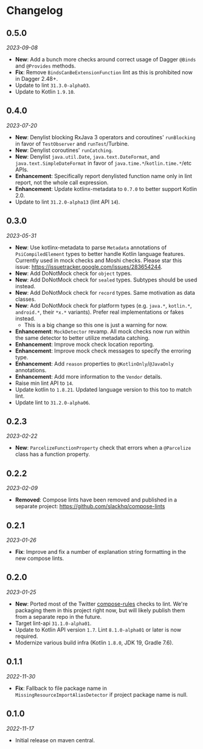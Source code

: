 Changelog
=========

0.5.0
-----

_2023-09-08_

- **New**: Add a bunch more checks around correct usage of Dagger `@Binds` and `@Provides` methods.
- **Fix**: Remove `BindsCanBeExtensionFunction` lint as this is prohibited now in Dagger 2.48+.
- Update to lint `31.3.0-alpha03`.
- Update to Kotlin `1.9.10`.

0.4.0
-----

_2023-07-20_

- **New**: Denylist blocking RxJava 3 operators and coroutines' `runBlocking` in favor of `TestObserver` and `runTest`/Turbine.
- **New**: Denylist coroutines' `runCatching`.
- **New**: Denylist `java.util.Date`, `java.text.DateFormat`, and `java.text.SimpleDateFormat` in favor of `java.time.*`/`kotlin.time.*`/etc APIs.
- **Enhancement**: Specifically report denylisted function name only in lint report, not the whole call expression.
- **Enhancement**: Update kotlinx-metadata to `0.7.0` to better support Kotlin 2.0.
- Update to lint `31.2.0-alpha13` (lint API `14`).

0.3.0
-----

_2023-05-31_

- **New**: Use kotlinx-metadata to parse `Metadata` annotations of `PsiCompiledElement` types to better handle Kotlin language features. Currently used in mock checks and Moshi checks. Please star this issue: https://issuetracker.google.com/issues/283654244.
- **New**: Add DoNotMock check for `object` types.
- **New**: Add DoNotMock check for `sealed` types. Subtypes should be used instead.
- **New**: Add DoNotMock check for `record` types. Same motivation as data classes.
- **New**: Add DoNotMock check for platform types (e.g. `java.*`, `kotlin.*`, `android.*`, their `*x.*` variants). Prefer real implementations or fakes instead.
  - This is a big change so this one is just a warning for now.
- **Enhancement**: `MockDetector` revamp. All mock checks now run within the same detector to better utilize metadata catching.
- **Enhancement**: Improve mock check location reporting.
- **Enhancement**: Improve mock check messages to specify the erroring type.
- **Enhancement**: Add `reason` properties to `@KotlinOnly`/`@JavaOnly` annotations.
- **Enhancement**: Add more information to the `Vendor` details.
- Raise min lint API to `14`.
- Update kotlin to `1.8.21`. Updated language version to this too to match lint.
- Update lint to `31.2.0-alpha06`.

0.2.3
-----

_2023-02-22_

- **New**: `ParcelizeFunctionProperty` check that errors when a `@Parcelize` class has a function property.

0.2.2
-----

_2023-02-09_

- **Removed**: Compose lints have been removed and published in a separate project: https://github.com/slackhq/compose-lints

0.2.1
-----

_2023-01-26_

- **Fix**: Improve and fix a number of explanation string formatting in the new compose lints.

0.2.0
-----

_2023-01-25_

- **New**: Ported most of the Twitter [compose-rules](https://github.com/twitter/compose-rules) checks to lint. We're packaging them in this project right now, but will likely publish them from a separate repo in the future.
- Target lint-api `31.1.0-alpha01`.
- Update to Kotlin API version `1.7`. Lint `8.1.0-alpha01` or later is now required.
- Modernize various build infra (Kotlin `1.8.0`, JDK 19, Gradle 7.6).

0.1.1
-----

_2022-11-30_

- **Fix**: Fallback to file package name in `MissingResourceImportAliasDetector` if project package name is null.

0.1.0
-----

_2022-11-17_

* Initial release on maven central.

